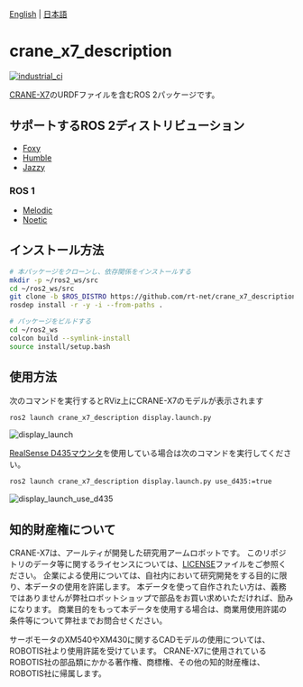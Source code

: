 [English](README.en.md) | [日本語](README.md)

# crane_x7_description

[![industrial_ci](https://github.com/rt-net/crane_x7_description/actions/workflows/industrial_ci.yml/badge.svg?branch=ros2)](https://github.com/rt-net/crane_x7_description/actions/workflows/industrial_ci.yml)

[CRANE-X7](https://rt-net.jp/products/crane-x7/)のURDFファイルを含むROS 2パッケージです。

## サポートするROS 2ディストリビューション

- [Foxy](https://github.com/rt-net/crane_x7_description/tree/foxy-devel)
- [Humble](https://github.com/rt-net/crane_x7_description/tree/humble)
- [Jazzy](https://github.com/rt-net/crane_x7_description/tree/jazzy)

### ROS 1

- [Melodic](https://github.com/rt-net/crane_x7_description/tree/v1.0.0)
- [Noetic](https://github.com/rt-net/crane_x7_description/tree/v1.0.0)

## インストール方法

```sh
# 本パッケージをクローンし、依存関係をインストールする
mkdir -p ~/ros2_ws/src
cd ~/ros2_ws/src
git clone -b $ROS_DISTRO https://github.com/rt-net/crane_x7_description.git
rosdep install -r -y -i --from-paths .

# パッケージをビルドする
cd ~/ros2_ws
colcon build --symlink-install
source install/setup.bash
```

## 使用方法

次のコマンドを実行するとRViz上にCRANE-X7のモデルが表示されます

```sh
ros2 launch crane_x7_description display.launch.py
```

![display_launch](https://rt-net.github.io/images/crane-x7/display_launch.png)

[RealSense D435マウンタ](https://github.com/rt-net/crane_x7_Hardware/blob/master/3d_print_parts/v1.0/CRANE-X7_HandA_RealSenseD435マウンタ.stl)を使用している場合は次のコマンドを実行してください。

```sh
ros2 launch crane_x7_description display.launch.py use_d435:=true
```

![display_launch_use_d435](https://rt-net.github.io/images/crane-x7/display_launch_use_d435.png)


## 知的財産権について

CRANE-X7は、アールティが開発した研究用アームロボットです。
このリポジトリのデータ等に関するライセンスについては、[LICENSE](./LICENSE)ファイルをご参照ください。
企業による使用については、自社内において研究開発をする目的に限り、本データの使用を許諾します。
本データを使って自作されたい方は、義務ではありませんが弊社ロボットショップで部品をお買い求めいただければ、励みになります。
商業目的をもって本データを使用する場合は、商業用使用許諾の条件等について弊社までお問合せください。

サーボモータのXM540やXM430に関するCADモデルの使用については、ROBOTIS社より使用許諾を受けています。
CRANE-X7に使用されているROBOTIS社の部品類にかかる著作権、商標権、その他の知的財産権は、ROBOTIS社に帰属します。
